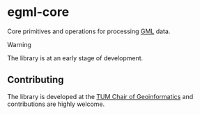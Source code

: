 # egml-core

Core primitives and operations for processing [GML](https://www.ogc.org/standard/gml/) data.

> [!WARNING]  
> The library is at an early stage of development.

## Contributing

The library is developed at the [TUM Chair of Geoinformatics](https://github.com/tum-gis) and contributions are highly welcome.
